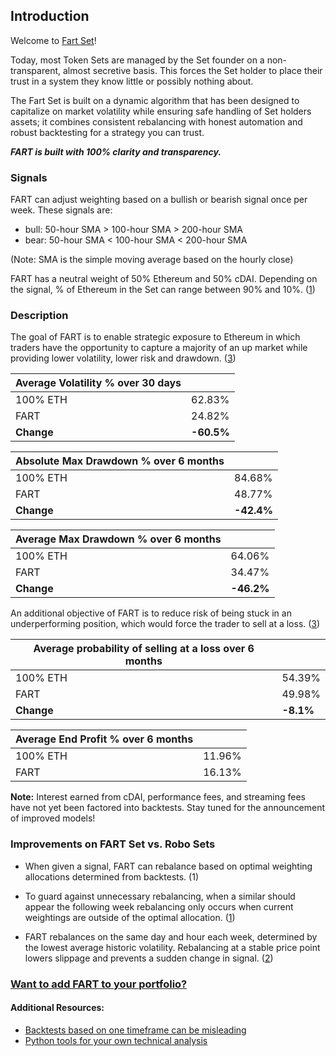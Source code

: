 ## Introduction
Welcome to [Fart Set](https://set-beta.tokensets.com/set/fart-1)!

Today, most Token Sets are managed by the Set founder on a non-transparent, almost secretive basis. This forces the Set holder to place their trust in a system they know little or possibly nothing about.

The Fart Set is built on a dynamic algorithm that has been designed to capitalize on market volatility while ensuring safe handling of Set holders assets; it combines consistent rebalancing with honest automation and robust backtesting for a strategy you can trust.

*__FART is built with 100% clarity and transparency.__*

### Signals
FART can adjust weighting based on a bullish or bearish signal once per week.  These signals are:

- bull: 50-hour SMA > 100-hour SMA > 200-hour SMA
- bear: 50-hour SMA < 100-hour SMA < 200-hour SMA

(Note: SMA is the simple moving average based on the hourly close)

FART has a neutral weight of 50% Ethereum and 50% cDAI. Depending on the signal, % of Ethereum in the Set can range between 90% and 10%. ([1](https://github.com/carlfarterson/token-sets/blob/master/FART%20Set/Determining%20Allocation%20and%20Wiggle%20Room.ipynb))

### Description
The goal of FART is to enable strategic exposure to Ethereum in which traders have the opportunity to capture a majority of an up market while providing lower volatility, lower risk and drawdown. ([3](https://github.com/carlfarterson/token-sets/blob/master/FART%20Set/Analysis.ipynb))


| Average Volatility % over 30 days ||
|---| --|
|100% ETH | 62.83% |
|FART | 24.82% |
|**Change** |**-60.5%**|


|Absolute Max Drawdown % over 6 months||
|--|--|
|100% ETH| 84.68%|
|FART| 48.77%|
|**Change**| **-42.4%**|

|Average Max Drawdown % over 6 months||
|--|--|
|100% ETH|  64.06%|
|FART| 34.47%|
|**Change**| **-46.2%**|

An additional objective of FART is to reduce risk of being stuck in an underperforming position, which would force the trader to sell at a loss. ([3](https://github.com/carlfarterson/token-sets/blob/master/FART%20Set/Analysis.ipynb))

|Average probability of selling at a loss over 6 months||
|--|--|
|100% ETH| 54.39%|
|FART|  49.98%|
|**Change**| **-8.1%**|

|Average End Profit % over 6 months||
|--|--|
|100% ETH| 11.96%|
|FART| 16.13%|

**Note:**
Interest earned from cDAI, performance fees, and streaming fees have not yet been factored into backtests.  Stay tuned for the announcement of improved models!

### Improvements on FART Set vs. Robo Sets
- When given a signal, FART can rebalance based on optimal weighting allocations determined from backtests. (1)

- To guard against unnecessary rebalancing, when a similar should appear the following week rebalancing only occurs when current weightings are outside of the optimal allocation. ([1](https://github.com/carlfarterson/token-sets/blob/master/FART%20Set/Determining%20Allocation%20and%20Wiggle%20Room.ipynb))

- FART rebalances on the same day and hour each week, determined by the lowest average historic volatility.  Rebalancing at a stable price point lowers slippage and prevents a sudden change in signal. ([2](https://github.com/carlfarterson/token-sets/blob/master/FART%20Set/Determining%20Rebalance%20Day%20and%20Hour.ipynb))



### [Want to add FART to your portfolio?](https://set-beta.tokensets.com/set/fart-1)

#### Additional Resources:
- [Backtests based on one timeframe can be misleading](https://github.com/carlfarterson/notebooks/blob/master/2.%20Backtests%20Can%20Be%20Misleading.ipynb)
- [Python tools for your own technical analysis](https://pypi.org/project/TAcharts/)
